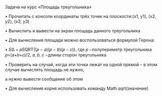 Задача на курс «Площадь треугольника»

• Прочитать с консоли координаты трёх точек на плоскости:(x1, y1), (x2, y2), (x3, y3)

• Вычислить и вывести на экран площадь данного треугольника

• Для вычисления площади можно воспользоваться формулой Герона:

• 𝑆∆ = 𝑝SQRT((𝑝 − 𝑎)(𝑝 − 𝑏)(𝑝 − 𝑐)), где 𝑝 −полупериметр треугольника 𝑝=(𝑎+𝑏+𝑐)/2, 𝑎, 𝑏, 𝑐 −длины сторон треугольника

• Проверить на случай, когда эти точки лежат на одной прямой – в этом случае вычислять площадь не нужно,

а нужно вывести сообщение об этом

• Для вычисления корня использовать команду Math.sqrt(значение)